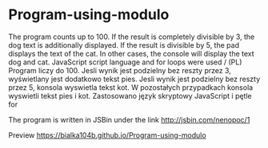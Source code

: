 # Program-using-modulo

The program counts up to 100. If the result is completely divisible by 3, the dog text is additionally displayed.
If the result is divisible by 5, the pad displays the text of the cat.
In other cases, the console will display the text dog and cat.
JavaScript script language and for loops were used
/ (PL) Program liczy do 100. Jesli wynik jest podzielny bez reszty przez 3, wyświetlany jest dodatkowo tekst pies.
Jesli wynik jest podzielny bez reszty przez 5, konsola wyswietla tekst kot.
W pozostałych przypadkach konsola wyswietli tekst pies i kot.
Zastosowano język skryptowy JavaScript i pętle for

The program is written in JSBin under the link http://jsbin.com/nenopoc/1

 Preview https://bialka104b.github.io/Program-using-modulo
